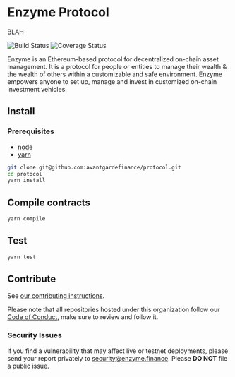 # Enzyme Protocol

BLAH

![Build Status](https://github.com/avantgardefinance/protocol/workflows/CI/badge.svg)
![Coverage Status](https://coveralls.io/repos/github/avantgardefinance/protocol/badge.svg?branch=develop&t=5QSBFe)

Enzyme is an Ethereum-based protocol for decentralized on-chain asset management. It is a protocol for people or entities to manage their wealth & the wealth of others within a customizable and safe environment. Enzyme empowers anyone to set up, manage and invest in customized on-chain investment vehicles.

## Install

### Prerequisites

- [node](https://www.nodejs.org)
- [yarn](https://www.yarnpkg.com)

```sh
git clone git@github.com:avantgardefinance/protocol.git
cd protocol
yarn install
```

## Compile contracts

```sh
yarn compile
```

## Test

```sh
yarn test
```

## Contribute

See [our contributing instructions](CONTRIBUTING.md).

Please note that all repositories hosted under this organization follow our [Code of Conduct](CODE_OF_CONDUCT.md), make sure to review and follow it.

### Security Issues

If you find a vulnerability that may affect live or testnet deployments, please send your report privately to [security@enzyme.finance](mailto:security@enzyme.finance). Please **DO NOT** file a public issue.
